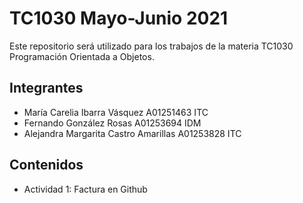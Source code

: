 # TC1030 Mayo-Junio 2021

Este repositorio será utilizado para los trabajos de la materia TC1030 Programación Orientada a Objetos.

## Integrantes

- María Carelia Ibarra Vásquez A01251463 ITC
- Fernando González Rosas A01253694 IDM
- Alejandra Margarita Castro Amarillas A01253828 ITC

## Contenidos

- Actividad 1: Factura en Github
